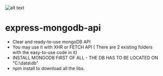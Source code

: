 ![alt text](https://daleseo.gitbooks.io/mongo-express-course/content/assets/logo.jpg)
# express-mongodb-api
* Clear and ready-to-use mongoDB API
* You may use it with XHR or FETCH API ( There are 2 existing folders with the easy-to-use code in it)
* INSTALL MONGODB FIRST OF ALL - THE DB HAS TO BE LOCATED ON "C:\data\db"
* npm install to download all the libs.
